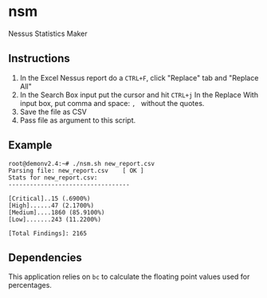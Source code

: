 # nsm
Nessus Statistics Maker
## Instructions
1. In the Excel Nessus report do a ```CTRL+F```, click "Replace" tab and "Replace All"
2. In the Search Box input put the cursor and hit ```CTRL+j```
  In the Replace With input box, put comma and space: ```, ```
  without the quotes.
3. Save the file as CSV
4. Pass file as argument to this script.
## Example
```
root@demonv2.4:~# ./nsm.sh new_report.csv
Parsing file: new_report.csv 	[ OK ]
Stats for new_report.csv:
----------------------------------

[Critical]..15 (.6900%)
[High]......47 (2.1700%)
[Medium]....1860 (85.9100%)
[Low].......243 (11.2200%)

[Total Findings]: 2165
```
## Dependencies
This application relies on ```bc``` to calculate the floating point values used for percentages.

